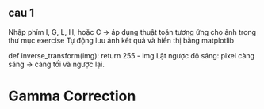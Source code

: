 
cau 1
----

Nhập phím I, G, L, H, hoặc C → áp dụng thuật toán tương ứng cho ảnh trong thư mục exercise
Tự động lưu ảnh kết quả và hiển thị bằng matplotlib

def inverse_transform(img):
    return 255 - img
Lật ngược độ sáng: pixel càng sáng → càng tối và ngược lại.

# Gamma Correction
